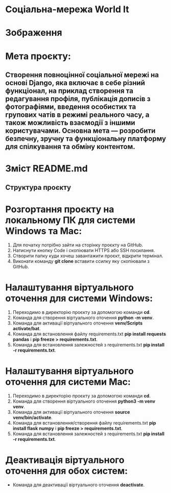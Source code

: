 # Соціальна-мережа World It

# Зображення

# Мета проєкту:

## Створення повноцінної соціальної мережі на основі Django, яка включає в себе різний функціонал, на приклад створення та редагування профіля, публікація дописів з фотографіями, введення особистих та групових чатів в режимі реального часу, а також можливість взаємодії з іншими користувачами. Основна мета — розробити безпечну, зручну та функціональну платформу для спілкування та обміну контентом.


# Зміст README.md

## Структура проєкту

# Розгортання проєкту на локальному ПК для системи Windows та Mac:

1. Для початку потрібно зайти на сторінку проєкту на GitHub.
2. Натиснути кнопку Code і скопіювати HTTPS або SSH посилання.
3. Створити папку куди хочеш завантажити проєкт, відкрити термінал.
4. Виконати команду **git clone** вставити ссилку яку скопіювали з GitHub.

# Налаштування віртуального оточення для системи Windows:

1. Переходимо в директорію проєкту за допомогою команди **cd**.
2. Команда для створення віртуального оточення **python -m venv**.
3. Команда для активації віртуального оточення **venv/Scripts activate/bat**.
4. Команда для встановлення файлу requirements.txt **pip install requests pandas** і **pip freeze > requirements.txt**.
5. Команда для встановлення залежностей з requirements.txt **pip install -r requirements.txt**.

# Налаштування віртуального оточення для системи Mac:

1. Переходимо в директорію проєкту за допомогою команди **cd**.
2. Команда для створення віртуального оточення **python3 -m venv venv**.
3. Команда для активації віртуального оточення **source venv/bin/activate**.
4. Команда для встановлення/створення файлу requirements.txt **pip install flask numpy** і **pip freeze > requirements.txt**.
5. Команда для встановлення залежностей з requirements.txt **pip install -r requirements.txt**.

# Деактивація віртуального оточення для обох систем:

* Команда для деактивації віртуального оточення **deactivate**.